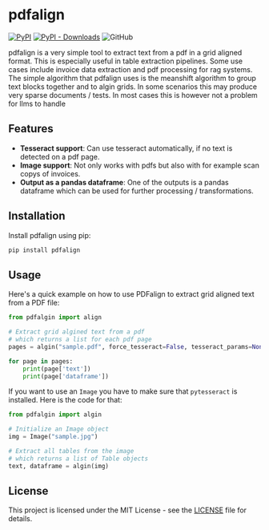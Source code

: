 # pdfalign
[![PyPI](https://img.shields.io/pypi/v/pdfalign.svg)](https://pypi.org/project/pdfalign/)
[![PyPI - Downloads](https://img.shields.io/pypi/dm/pdfalign)](https://img.shields.io/pypi/dm/pdfalign)
![GitHub](https://img.shields.io/github/license/y-hesse/pdfalign.svg)

pdfalign is a very simple tool to extract text from a pdf in a grid aligned format. This is especially useful in table extraction pipelines.
Some use cases include invoice data extraction and pdf processing for rag systems.
The simple algorithm that pdfalign uses is the meanshift algorithm to group text blocks together and to algin grids. In some scenarios this may produce very sparse documents / tests.
In most cases this is however not a problem for llms to handle

## Features
- **Tesseract support**: Can use tesseract automatically, if no text is detected on a pdf page.
- **Image support**: Not only works with pdfs but also with for example scan copys of invoices.
- **Output as a pandas dataframe**: One of the outputs is a pandas dataframe which can be used for further processing / transformations.

## Installation

Install pdfalign using pip:

```bash
pip install pdfalign
```

## Usage
Here's a quick example on how to use PDFalign to extract grid aligned text from a PDF file:
```python
from pdfalgin import align

# Extract grid algined text from a pdf
# which returns a list for each pdf page
pages = algin("sample.pdf", force_tesseract=False, tesseract_params=None)

for page in pages:
    print(page['text'])
    print(page['dataframe'])

```
If you want to use an `Image` you have to make sure that `pytesseract` is installed. Here is the code for that:
```python
from pdfalgin import algin

# Initialize an Image object
img = Image("sample.jpg")

# Extract all tables from the image
# which returns a list of Table objects
text, dataframe = algin(img)
```

## License
This project is licensed under the MIT License - see the [LICENSE](LICENSE) file for details.